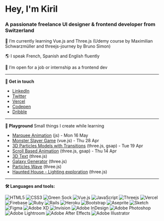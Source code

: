 <h1>Hey, I'm Kiril</h1>
<h3>A passionate freelance UI designer & frontend developer from Switzerland</h3>

🌱 I’m currently learning Vue.js and Three.js (Udemy course by Maximilian Schwarzmüller and threejs-journey by Bruno Simon)

🌎 I speak French, Spanish and English fluently

🔭 I’m open for a job or internship as a frontend dev


---
**👋  Get in touch**

- <a href="https://linkedin.com/in/kiriltucker" target="blank">LinkedIn</a>
- <a href="https://twitter.com/kirilbt" target="blank">Twitter</a>
- <a href="https://vercel.com/kirilbt" target="blank">Vercel</a>
- <a href="https://codepen.io/kirilbt" target="blank">Codepen</a>
- <a href="https://dribbble.com/kirilbt" target="blank">Dribble</a>

---
**🎨  Playground**
Small things I create while learning

- [Marquee Animation](https://codepen.io/kirilbt/pen/rNJjpRQ) (js) - Mon 16 May
- [Monster Slayer Game](https://kirilbt.github.io/monster-slayer/) (vue.js) - Thu 28 Apr
- [3D Particles Models with Transitions](https://3d-particles-models-with-transitions.vercel.app/) (three.js, gsap) - Tue 19 Apr
- [Scroll Based Animation](https://scroll-based-animation-weld.vercel.app/) (three.js, gsap) - Thu 14 Apr
- [3D Text](https://www.kiril.ch/) (three.js)
- [Galaxy Generator](https://19-galaxy-generator-nu.vercel.app/) (three.js)
- [Particles Wave](https://particles-omega.vercel.app/) (three.js)
- [Haunted House - Lighting exploration](https://17-haunted-house-one.vercel.app/) (three.js)

---
**🛠  Languages and tools:**

![HTML5](https://img.shields.io/badge/html5-%23E34F26.svg?style=flat-square&logo=html5&logoColor=white)
![CSS3](https://img.shields.io/badge/css3-%231572B6.svg?style=flat-square&logo=css3&logoColor=white)
![Green Sock](https://img.shields.io/badge/green%20sock-88CE02?style=flat-square&logo=greensock&logoColor=white)
![Vue.js](https://img.shields.io/badge/vuejs-%2335495e.svg?style=flat-square&logo=vuedotjs&logoColor=%234FC08D)
![JavaScript](https://img.shields.io/badge/javascript-%23323330.svg?style=flat-square&logo=javascript&logoColor=%23F7DF1E)
![Threejs](https://img.shields.io/badge/threejs-black?style=flat-square&logo=three.js&logoColor=white)
![Vercel](https://img.shields.io/badge/vercel-%23000000.svg?style=flat-square&logo=vercel&logoColor=white)
![Firebase](https://img.shields.io/badge/firebase-%23039BE5.svg?style=flat-square&logo=firebase)
![Ruby](https://img.shields.io/badge/ruby-%23CC342D.svg?style=flat-square&logo=ruby&logoColor=white)
![Rails](https://img.shields.io/badge/rails-%23CC0000.svg?style=flat-square&logo=ruby-on-rails&logoColor=white)
![Heroku](https://img.shields.io/badge/heroku-%23430098.svg?style=flat-square&logo=heroku&logoColor=white)
![Bootstrap](https://img.shields.io/badge/bootstrap-%23563D7C.svg?style=flat-square&logo=bootstrap&logoColor=white)
![Aseprite](https://img.shields.io/badge/Aseprite-FFFFFF?style=flat-square&logo=Aseprite&logoColor=#7D929E)
![Sketch](https://img.shields.io/badge/Sketch-FFB387?style=flat-square&logo=sketch&logoColor=black)
![Figma](https://img.shields.io/badge/figma-%23F24E1E.svg?style=flat-square&logo=figma&logoColor=white)
![Adobe XD](https://img.shields.io/badge/Adobe%20XD-470137?style=flat-square&logo=Adobe%20XD&logoColor=#FF61F6)
![Invision](https://img.shields.io/badge/invision-FF3366?style=flat-square&logo=invision&logoColor=white)
![Adobe InDesign](https://img.shields.io/badge/Adobe%20InDesign-49021F?style=flat-square&logo=adobeindesign&logoColor=white)
![Adobe Photoshop](https://img.shields.io/badge/adobe%20photoshop-%2331A8FF.svg?style=flat-square&logo=adobe%20photoshop&logoColor=white)
![Adobe Lightroom](https://img.shields.io/badge/Adobe%20Lightroom-31A8FF.svg?style=flat-square&logo=Adobe%20Lightroom&logoColor=white)
![Adobe After Effects](https://img.shields.io/badge/Adobe%20After%20Effects-9999FF.svg?style=flat-square&logo=Adobe%20After%20Effects&logoColor=white)
![Adobe Illustrator](https://img.shields.io/badge/adobe%20illustrator-%23FF9A00.svg?style=flat-square&logo=adobe%20illustrator&logoColor=white)


